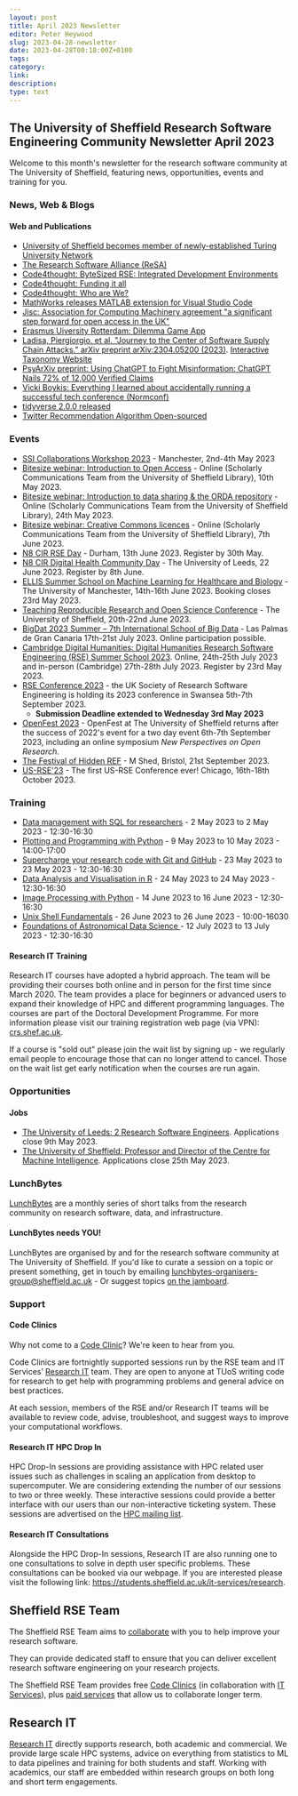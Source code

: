 ```yaml
---
layout: post
title: April 2023 Newsletter
editor: Peter Heywood
slug: 2023-04-28-newsletter
date: 2023-04-28T00:18:00Z+0100
tags:
category:
link:
description:
type: text
---
```


## The University of Sheffield Research Software Engineering Community Newsletter April 2023

Welcome to this month's newsletter for the research software community at The University of Sheffield, featuring news, opportunities, events and training for you.

### News, Web & Blogs

#### Web and Publications

+ [University of Sheffield becomes member of newly-established Turing University Network](https://www.sheffield.ac.uk/news/university-sheffield-becomes-member-newly-established-turing-university-network)
+ [The Research Software Alliance (ReSA)](https://upstream.force11.org/the-research-software-alliance-resa/)
+ [Code4thought: ByteSized RSE: Integrated Development Environments](https://soundcloud.com/code4thought-615691925/en-bytesized-rse-integrated-development-environments)
+ [Code4thought: Funding it all](https://soundcloud.com/code4thought-615691925/en-funding-it-all)
+ [Code4thought: Who are We?](https://soundcloud.com/code4thought-615691925/en-who-are-we)
+ [MathWorks releases MATLAB extension for Visual Studio Code](https://blogs.mathworks.com/matlab/2023/04/26/do-you-use-visual-studio-code-matlab-is-now-there-too/)
+ [Jisc: Association for Computing Machinery agreement "a significant step forward for open access in the UK"](https://www.jisc.ac.uk/news/association-for-computing-machinery-agreement-a-significant-step-forward-for-open-access-in-the-uk-12-apr-2023?utm_campaign=headlines&utm_content=Headlines%2019%2F04%2F2023&utm_medium=email&utm_source=adestra)
+ [Erasmus Uiversity Rotterdam: Dilemma Game App](https://www.eur.nl/en/about-eur/policy-and-regulations/integrity/research-integrity/dilemma-game)
+ [Ladisa, Piergiorgio, et al. "Journey to the Center of Software Supply Chain Attacks." arXiv preprint arXiv:2304.05200 (2023)](https://arxiv.org/abs/2304.05200). [Interactive Taxonomy Website](https://sap.github.io/risk-explorer-for-software-supply-chains/)
+ [PsyArXiv preprint: Using ChatGPT to Fight Misinformation: ChatGPT Nails 72% of 12,000 Verified Claims](https://psyarxiv.com/qnjkf/)
+ [Vicki Boykis: Everything I learned about accidentally running a successful tech conference (Normconf)](https://vickiboykis.com/2022/12/22/everything-i-learned-about-accidentally-running-a-successful-tech-conference/)
+ [tidyverse 2.0.0 released](https://www.tidyverse.org/blog/2023/03/tidyverse-2-0-0/)
+ [Twitter Recommendation Algorithm Open-sourced](https://blog.twitter.com/engineering/en_us/topics/open-source/2023/twitter-recommendation-algorithm)

### Events

+ [SSI Collaborations Workshop 2023](https://software.ac.uk/cw23) - Manchester, 2nd-4th May 2023
+ [Bitesize webinar: Introduction to Open Access](https://sheffield.libcal.com/calendar/ext-staff-training/bitesizeOA) - Online (Scholarly Communications Team from the University of Sheffield Library), 10th May 2023.
+ [Bitesize webinar: Introduction to data sharing & the ORDA repository](https://sheffield.libcal.com/event/4028679) - Online (Scholarly Communications Team from the University of Sheffield Library), 24th May 2023.
+ [Bitesize webinar: Creative Commons licences](https://sheffield.libcal.com/calendar/ext-staff-training/bitesize-cc-licences) - Online (Scholarly Communications Team from the University of Sheffield Library), 7th June 2023.
+ [N8 CIR RSE Day](https://www.eventbrite.co.uk/e/n8-cir-rse-day-tickets-597753365407) - Durham, 13th June 2023. Register by 30th May.
+ [N8 CIR Digital Health Community Day](https://n8cir.org.uk/events/digital-health-community-day/) - The University of Leeds, 22 June 2023. Register by 8th June.
+ [ELLIS Summer School on Machine Learning for Healthcare and Biology](https://www.idsai.manchester.ac.uk/connect/events/ellis-summer-school-2023/schedule/) - The University of Manchester, 14th-16th June 2023. Booking closes 23rd May 2023.
+ [Teaching Reproducible Research and Open Science Conference](https://www.sheffield.ac.uk/smi/events/teaching-reproducible-research-and-open-science-conference) - The University of Sheffield, 20th-22nd June 2023.
+ [BigDat 2023 Summer – 7th International School of Big Data](https://bigdat.irdta.eu/2023su/) - Las Palmas de Gran Canaria 17th-21st July 2023. Online participation possible.
+ [Cambridge Digital Humanities: Digital Humanities Research Software Engineering (RSE) Summer School 2023](https://www.cdh.cam.ac.uk/events/36442/). Online, 24th-25th July 2023 and in-person (Cambridge) 27th-28th July 2023. Register by 23rd May 2023.
+ [RSE Conference 2023](https://rsecon23.society-rse.org/) - the UK Society of Research Software Engineering is holding its 2023 conference in Swansea 5th-7th September 2023.
  + **Submission Deadline extended to Wednesday 3rd May 2023**
+ [OpenFest 2023](https://www.sheffield.ac.uk/library/research/open-research/openfest2023) - OpenFest at The University of Sheffield returns after the success of 2022's event for a two day event 6th-7th September 2023, including an online symposium *New Perspectives on Open Research*.
+ [The Festival of Hidden REF](https://hidden-ref.org/festival-of-hidden-ref/) - M Shed, Bristol, 21st September 2023.
+ [US-RSE'23](https://us-rse.org/usrse23/) - The first US-RSE Conference ever! Chicago, 16th-18th October 2023.

### Training

+ [Data management with SQL for researchers](https://rse.shef.ac.uk/training/workshop/2023-05-02-sql) - 2 May 2023 to 2 May 2023 - 12:30-16:30
+ [Plotting and Programming with Python](https://rse.shef.ac.uk/training/workshop/2023-05-09-python) - 9 May 2023 to 10 May 2023 - 14:00-17:00
+ [Supercharge your research code with Git and GitHub](https://rse.shef.ac.uk/training/workshop/2023-05-23-git) - 23 May 2023 to 23 May 2023 - 12:30-16:30
+ [Data Analysis and Visualisation in R](https://rse.shef.ac.uk/training/workshop/2023-05-24-R) - 24 May 2023 to 24 May 2023 - 12:30-16:30
+ [Image Processing with Python](https://rse.shef.ac.uk/training/workshop/2023-06-14-image-processing) - 14 June 2023 to 16 June 2023 - 12:30-16:30
+ [Unix Shell Fundamentals](https://rse.shef.ac.uk/training/workshop/2023-06-26-bioinformatics) - 26 June 2023 to 26 June 2023 - 10:00-16030
+ [Foundations of Astronomical Data Science
](https://rse.shef.ac.uk/training/workshop/2023-07-12-astro) - 12 July 2023 to 13 July 2023 - 12:30-16:30

#### Research IT Training

Research IT courses have adopted a hybrid approach. The team will be providing their courses both online and in person for the first time since March 2020. The team provides a place for beginners or advanced users to expand their knowledge of HPC and different programming languages. The courses are part of the Doctoral Development Programme. For more information please visit our training registration web page (via VPN): [crs.shef.ac.uk](https://crs.shef.ac.uk).

If a course is "sold out" please join the wait list by signing up - we regularly email people to encourage those that can no longer attend to cancel. Those on the wait list get early notification when the courses are run again.

### Opportunities

<!-- #### Funding -->

#### Jobs

+ [The University of Leeds: 2 Research Software Engineers](https://jobs.leeds.ac.uk/vacancy.aspx?ref=ITRES1004). Applications close 9th May 2023.
+ [The University of Sheffield: Professor and Director of the Centre for Machine Intelligence](https://www.jobs.ac.uk/job/CZC875/professor-and-director-of-the-centre-for-machine-intelligence). Applications close 25th May 2023.

### LunchBytes

[LunchBytes](https://rse.shef.ac.uk/community/lunch-bytes/) are a monthly series of short talks from the research community on research software, data, and infrastructure.

#### LunchBytes needs YOU!

LunchBytes are organised by and for the research software community at The University of Sheffield. If you'd like to curate a session on a topic or present something, get in touch by emailing [lunchbytes-organisers-group@sheffield.ac.uk](mailto:lunchbytes-organisers-group@sheffield.ac.uk) - Or suggest topics [on the jamboard](https://jamboard.google.com/d/1-51cRf0pwZl8O10CnLeJGAqKcnbww-QGaYjszFK-H38/).

### Support

#### Code Clinics

Why not come to a [Code Clinic](https://docs.google.com/forms/d/e/1FAIpQLScGXS55qjU0D0Zcz-KHOVcNTahcr3YC3H0OpoKBo3lWXWED5A/viewform)? We're keen to hear from you.

Code Clinics are fortnightly supported sessions run by the RSE team and IT Services’ [Research IT](https://www.sheffield.ac.uk/it-services/research) team. They are open to anyone at TUoS writing code for research to get help with programming problems and general advice on best practices.

At each session, members of the RSE and/or Research IT teams will be available to review code, advise, troubleshoot, and suggest ways to improve your computational workflows.

#### Research IT HPC Drop In

HPC Drop-In sessions are providing assistance with HPC related user issues such as challenges in scaling an application from desktop to supercomputer. We are considering extending the number of our sessions to two or three weekly. These interactive sessions could provide a better interface with our users than our non-interactive ticketing system. These sessions are advertised on the [HPC mailing list](https://groups.google.com/u/1/a/sheffield.ac.uk/g/hpc).

#### Research IT Consultations

Alongside the HPC Drop-In sessions, Research IT are also running one to one consultations to solve in depth user specific problems. These consultations can be booked via our webpage. If you are interested please visit the following link: <https://students.sheffield.ac.uk/it-services/research>.

## Sheffield RSE Team

The Sheffield RSE Team aims to [collaborate](https://rse.shef.ac.uk/collaboration/guide/) with you to help improve your research software.

They can provide dedicated staff to ensure that you can deliver excellent research software engineering on your research projects.

The Sheffield RSE Team provides free [Code Clinics][CCs] (in collaboration with [IT Services][its-res-it]), plus [paid services][rse-service] that allow us to collaborate longer term.

## Research IT

[Research IT](https://students.sheffield.ac.uk/it-services/research) directly supports research, both academic and commercial.
We provide large scale HPC systems, advice on everything from statistics to ML to data pipelines and training for both students and staff.
Working with academics, our staff are embedded within research groups on both long and short term engagements.

[CCs]: https://rse.shef.ac.uk/support/code-clinic/
[its-res-it]: https://www.sheffield.ac.uk/it-services/research/
[rse-service]: https://rse.shef.ac.uk/collaboration/
